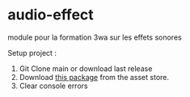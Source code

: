 # audio-effect
module pour la formation 3wa sur les effets sonores

Setup project :

1) Git Clone main or download last release
2) Download [this package](https://assetstore.unity.com/packages/3d/environments/landscapes/terrain-sample-asset-pack-145808) from the asset store.
3) Clear console errors
